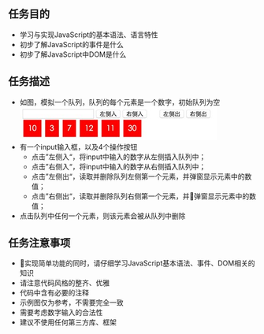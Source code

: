 <link rel="stylesheet" type="" href="https://dn-maxiang.qbox.me/res-min/themes/marxico.css?1493307398967"> 

## 任务目的 

- 学习与实现JavaScript的基本语法、语言特性
- 初步了解JavaScript的事件是什么
- 初步了解JavaScript中DOM是什么

## 任务描述

- 如图，模拟一个队列，队列的每个元素是一个数字，初始队列为空
![](./img/task_04_01.jpg)
- 有一个input输入框，以及4个操作按钮
    - 点击”左侧入“，将input中输入的数字从左侧插入队列中；
    - 点击”右侧入“，将input中输入的数字从右侧插入队列中；
    - 点击”左侧出“，读取并删除队列左侧第一个元素，并弹窗显示元素中的数值；
    - 点击”右侧出“，读取并删除队列右侧第一个元素，并弹窗显示元素中的数值；
- 点击队列中任何一个元素，则该元素会被从队列中删除

## 任务注意事项

- 实现简单功能的同时，请仔细学习JavaScript基本语法、事件、DOM相关的知识
- 请注意代码风格的整齐、优雅
- 代码中含有必要的注释
- 示例图仅为参考，不需要完全一致
- 需要考虑数字输入的合法性
- 建议不使用任何第三方库、框架